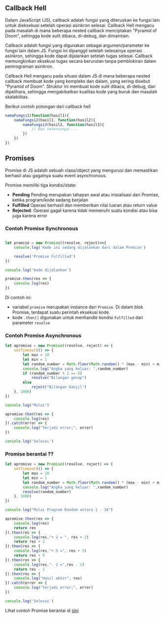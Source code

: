 ## Callback Hell
Dalam JavaScript (JS), callback adalah fungsi yang diteruskan ke fungsi lain untuk dieksekusi setelah operasi asinkron selesai. Callback Hell mengacu pada masalah di mana beberapa nested callback menciptakan "Pyramid of Doom", sehingga kode sulit dibaca, di-debug, dan dimaintain.

Callback adalah fungsi yang digunakan sebagai argumen/parameter ke fungsi lain dalam JS. Fungsi ini dipanggil setelah selesainya operasi asinkron, sehingga kode dapat dijalankan setelah tugas selesai. Callback memungkinkan eksekusi tugas secara berurutan tanpa pemblokiran dalam pemrograman asinkron.

Callback Hell mengacu pada situasi dalam JS di mana beberapa nested callback membuat kode yang kompleks dan dalam, yang sering disebut "Pyramid of Doom". Struktur ini membuat kode sulit dibaca, di-debug, dan dipelihara, sehingga mengakibatkan kualitas kode yang buruk dan masalah skalabilitas.

Berikut contoh potongan dari callback hell
```js
namaFungsi1(function(hasil1){
    namaFungsi2(hasil1, function(hasil2){
        namaFungsi3(hasil2, function(hasil3){
            // Dan seterusnya....
        })
    })
})
```

## Promises
Promise di JS adalah sebuah class/object yang mengurusi dan memastikan berhasil atau gagalnya suatu event asynchronous.

Promise memiliki tiga kondisi/state:
- **Pending**
Pending merupakan tahapan awal atau inisialisasi dari Promise, ketika program/kode sedang berjalan
- **Fulfilled**
Operasi berhasil dan memberikan nilai luaran atau return value
- **Rejected**:
Operasi gagal karena tidak memenuhi suatu kondisi atau bisa juga karena error

### Contoh Promise Synchronous
```js

let promise = new Promise((resolve, reject)=>{
    console.log('Kode ini sedang dijalankan dari dalam Promise')

    resolve('Promise Fulfilled')
})

console.log('Kode dijalankan')

promise.then(res => {
    console.log(res)
})
```
Di contoh ini:
- variabel `promise` merupakan instance dari `Promise`. Di dalam blok Promise, terdapat suatu perintah eksekusi kode.
- kode `.then()` digunakan untuk menhandle kondisi `Fulfilled` dari parameter `resolve`


### Contoh Promise Asynchronous
```js
let apromise = new Promise((resolve, reject) => {
    setTimeout(() => {
        let max = 10
        let min = 1
        let random_number = Math.floor(Math.random() * (max - min) + min)
        console.log("Angka yang keluar: ",random_number)
        if (random_number % 2 == 0)
            resolve("Bilangan genap")
        else
            reject("Bilangan Ganjil")
    }, 1000)
})

console.log("Mulai")

apromise.then(res => {
    console.log(res)
}).catch(error => {
    console.log("Terjadi error;", error)
})

console.log('Selesai')
```

### Promise berantai ??
```js
let apromise = new Promise((resolve, reject) => {
    setTimeout(() => {
        let max = 10
        let min = 1
        let random_number = Math.floor(Math.random() * (max - min) + min)
        console.log("Angka yang keluar: ",random_number)
        resolve(random_number)
    }, 1000)
})

console.log("Mulai Program Random antara 1 - 10")

apromise.then(res => {
    console.log(res)
    return res
}).then(res => {
    console.log(res,"+ 2 = ", res + 2)
    return res + 2
}).then(res => {
    console.log(res,"+ 5 =", res + 5)
    return res + 5
}).then(res => {
    console.log(res,"- 1 =",res - 1)
    return res - 1
}).then(res => {
    console.log("Hasil akhir", res)
}).catch(error => {
    console.log("Terjadi error;", error)
})

console.log('Selesai')
````
Lihat contoh Promise berantai di [sini](examples/js/promises_chain.js)